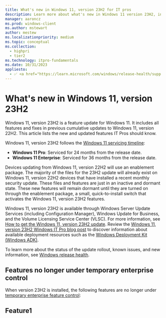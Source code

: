 ```yaml
---
title: What's new in Windows 11, version 23H2 for IT pros
description: Learn more about what's new in Windows 11 version 23H2, including servicing updates, Windows Subsystem for Linux, the latest CSPs, and more.
manager: aaroncz
ms.prod: windows-client
ms.author: mstewart
author: mestew
ms.localizationpriority: medium
ms.topic: conceptual
ms.collection:
  - highpri
  - tier2
ms.technology: itpro-fundamentals
ms.date: 10/31/2023
appliesto:
  - ✅ <a href="https://learn.microsoft.com/windows/release-health/supported-versions-windows-client" target="_blank">Windows 11, version 23H2</a>
---
```


# What's new in Windows 11, version 23H2
<!--6681501-->
Windows 11, version 23H2 is a feature update for Windows 11. It includes all features and fixes in previous cumulative updates to Windows 11, version 22H2. This article lists the new and updated features IT Pros should know.

Windows 11, version 23H2 follows the [Windows 11 servicing timeline](/lifecycle/faq/windows#windows-11):

- **Windows 11 Pro**: Serviced for 24 months from the release date.
- **Windows 11 Enterprise**: Serviced for 36 months from the release date.

Devices updating from Windows 11, version 22H2 will use an enablement package. The majority of the files for the 23H2 update will already exist on Windows 11, version 22H2 devices that have installed a recent monthly security update. These files and features are just in an inactive and dormant state. These new features will remain dormant until they are turned on through the enablement package, a small, quick-to-install switch that activates the Windows 11, version 23H2 features.

Windows 11, version 23H2 is available through Windows Server Update Services (including Configuration Manager), Windows Update for Business, and the Volume Licensing Service Center (VLSC). For more information, see [How to get the Windows 11, version 23H2 update](https://aka.ms/W11/how-to-get-23H2). Review the [Windows 11, version 23H2 Windows IT Pro blog post](https://aka.ms/new-in-23H2) to discover information about available deployment resources such as the [Windows Deployment Kit (Windows ADK)](/windows-hardware/get-started/adk-install).


To learn more about the status of the update rollout, known issues, and new information, see [Windows release health](/windows/release-health/).

## Features no longer under temporary enterprise control

When version 23H2 is installed, the following features are no longer under [temporary enterprise feature control](temporary-enterprise-feature-control.md):



## Feature1